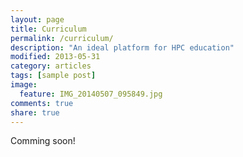 ```yaml
---
layout: page
title: Curriculum
permalink: /curriculum/
description: "An ideal platform for HPC education"
modified: 2013-05-31
category: articles
tags: [sample post]
image:
  feature: IMG_20140507_095849.jpg
comments: true
share: true
---
```


Comming soon!
